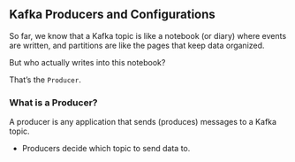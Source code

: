 ## Kafka Producers and Configurations
So far, we know that a Kafka topic is like a notebook (or diary) where events are written, and partitions are like the pages that keep data organized. 

But who actually writes into this notebook?

That’s the `Producer`.

### What is a Producer?

A producer is any application that sends (produces) messages to a Kafka topic.

* Producers decide which topic to send data to.


